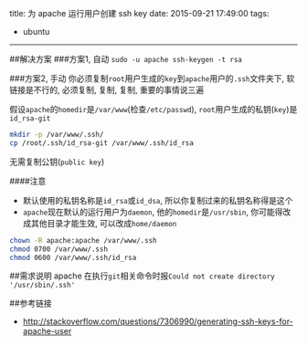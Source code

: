 title: 为 apache 运行用户创建 ssh key
date: 2015-09-21 17:49:00
tags:
- ubuntu
---
##解决方案
###方案1, 自动
`sudo -u apache ssh-keygen -t rsa`

###方案2, 手动
你必须复制`root`用户生成的`key`到`apache`用户的`.ssh`文件夹下, 软链接是不行的, 必须复制, 复制, 复制, 重要的事情说三遍

假设`apache`的`homedir`是`/var/www`(检查`/etc/passwd`), `root`用户生成的私钥(`key`)是`id_rsa-git`

```sh
mkdir -p /var/www/.ssh/
cp /root/.ssh/id_rsa-git /var/www/.ssh/id_rsa
```
无需复制公钥(`public key`)

####注意
* 默认使用的私钥名称是`id_rsa`或`id_dsa`, 所以你复制过来的私钥名称得是这个
* `apache`现在默认的运行用户为`daemon`, 他的`homedir`是`/usr/sbin`, 你可能得改成其他目录才能生效, 可以改成`home/daemon`

```sh
chown -R apache:apache /var/www/.ssh
chmod 0700 /var/www/.ssh
chmod 0600 /var/www/.ssh/id_rsa
```

##需求说明
apache 在执行`git`相关命令时报`Could not create directory '/usr/sbin/.ssh'`

##参考链接
* http://stackoverflow.com/questions/7306990/generating-ssh-keys-for-apache-user
